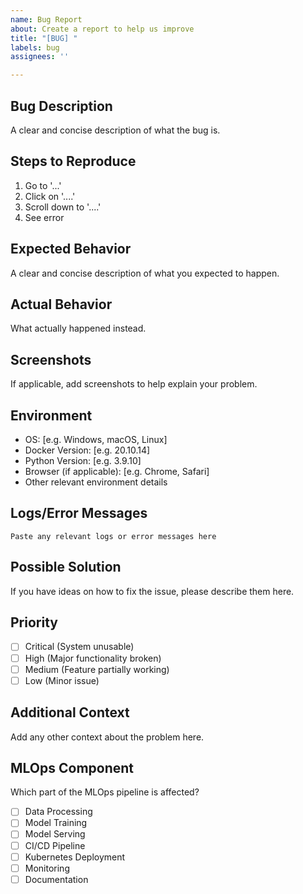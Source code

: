 ```yaml
---
name: Bug Report
about: Create a report to help us improve
title: "[BUG] "
labels: bug
assignees: ''

---
```


## Bug Description
A clear and concise description of what the bug is.

## Steps to Reproduce
1. Go to '...'
2. Click on '....'
3. Scroll down to '....'
4. See error

## Expected Behavior
A clear and concise description of what you expected to happen.

## Actual Behavior
What actually happened instead.

## Screenshots
If applicable, add screenshots to help explain your problem.

## Environment
- OS: [e.g. Windows, macOS, Linux]
- Docker Version: [e.g. 20.10.14]
- Python Version: [e.g. 3.9.10]
- Browser (if applicable): [e.g. Chrome, Safari]
- Other relevant environment details

## Logs/Error Messages
```
Paste any relevant logs or error messages here
```

## Possible Solution
If you have ideas on how to fix the issue, please describe them here.

## Priority
- [ ] Critical (System unusable)
- [ ] High (Major functionality broken)
- [ ] Medium (Feature partially working)
- [ ] Low (Minor issue)

## Additional Context
Add any other context about the problem here.

## MLOps Component
Which part of the MLOps pipeline is affected?
- [ ] Data Processing
- [ ] Model Training
- [ ] Model Serving
- [ ] CI/CD Pipeline
- [ ] Kubernetes Deployment
- [ ] Monitoring
- [ ] Documentation

